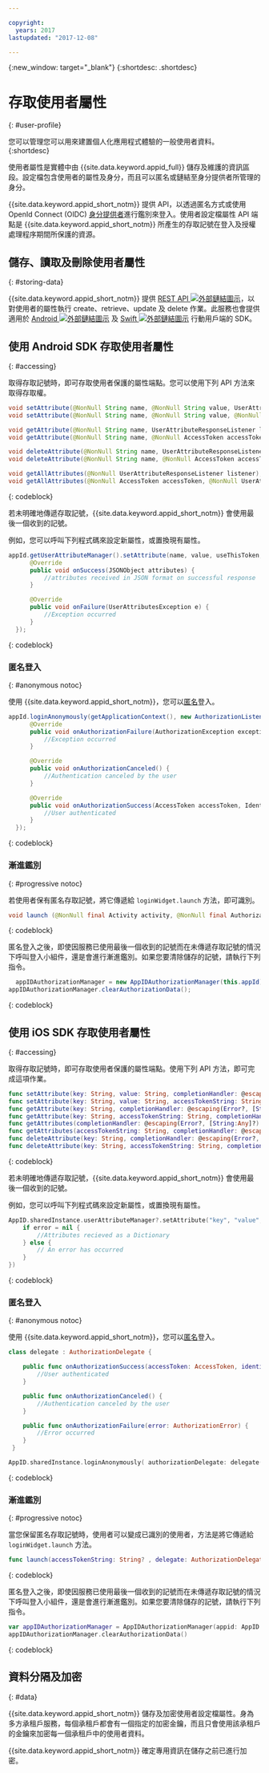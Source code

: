 ```yaml
---

copyright:
  years: 2017
lastupdated: "2017-12-08"

---
```


{:new_window: target="_blank"}
{:shortdesc: .shortdesc}


# 存取使用者屬性
{: #user-profile}

您可以管理您可以用來建置個人化應用程式體驗的一般使用者資料。
{:shortdesc}

使用者屬性是實體中由 {{site.data.keyword.appid_full}} 儲存及維護的資訊區段。設定檔包含使用者的屬性及身分，而且可以匿名或鏈結至身分提供者所管理的身分。


{{site.data.keyword.appid_short_notm}} 提供 API，以透過匿名方式或使用 OpenId Connect (OIDC) [身分提供者](/docs/services/appid/identity-providers.html)進行鑑別來登入。使用者設定檔屬性 API 端點是 {{site.data.keyword.appid_short_notm}} 所產生的存取記號在登入及授權處理程序期間所保護的資源。


## 儲存、讀取及刪除使用者屬性
{: #storing-data}

{{site.data.keyword.appid_short_notm}} 提供 <a href="https://appid-profiles.ng.bluemix.net/swagger-ui/index.html#/Attributes" target="_blank">REST API <img src="../../icons/launch-glyph.svg" alt="外部鏈結圖示"></a>，以對使用者的屬性執行 create、retrieve、update 及 delete 作業。此服務也會提供適用於 <a href="https://github.com/ibm-cloud-security/appid-clientsdk-android" target="_blank">Android <img src="../../icons/launch-glyph.svg" alt="外部鏈結圖示"></a> 及 <a href="https://github.com/ibm-cloud-security/appid-clientsdk-swift" target="_blank">Swift <img src="../../icons/launch-glyph.svg" alt="外部鏈結圖示"></a> 行動用戶端的 SDK。

## 使用 Android SDK 存取使用者屬性
{: #accessing}

取得存取記號時，即可存取使用者保護的屬性端點。您可以使用下列 API 方法來取得存取權。

  ```java
  void setAttribute(@NonNull String name, @NonNull String value, UserAttributeResponseListener listener);
  void setAttribute(@NonNull String name, @NonNull String value, @NonNull AccessToken accessToken, UserAttributeResponseListener listener);

  void getAttribute(@NonNull String name, UserAttributeResponseListener listener);
  void getAttribute(@NonNull String name, @NonNull AccessToken accessToken, UserAttributeResponseListener listener);

  void deleteAttribute(@NonNull String name, UserAttributeResponseListener listener);
  void deleteAttribute(@NonNull String name, @NonNull AccessToken accessToken, UserAttributeResponseListener listener);

  void getAllAttributes(@NonNull UserAttributeResponseListener listener);
  void getAllAttributes(@NonNull AccessToken accessToken, @NonNull UserAttributeResponseListener listener);
  ```
  {: codeblock}

若未明確地傳遞存取記號，{{site.data.keyword.appid_short_notm}} 會使用最後一個收到的記號。

例如，您可以呼叫下列程式碼來設定新屬性，或置換現有屬性。

  ```java
  appId.getUserAttributeManager().setAttribute(name, value, useThisToken,new UserAttributeResponseListener() {
		@Override
		public void onSuccess(JSONObject attributes) {
			//attributes received in JSON format on successful response
		}

		@Override
		public void onFailure(UserAttributesException e) {
			//Exception occurred
		}
	});
  ```
  {: codeblock}

### 匿名登入
{: #anonymous notoc}

使用 {{site.data.keyword.appid_short_notm}}，您可以[匿名](/docs/services/appid/user-profile.html#anonymous)登入。

  ```java
  appId.loginAnonymously(getApplicationContext(), new AuthorizationListener() {
		@Override
		public void onAuthorizationFailure(AuthorizationException exception) {
			//Exception occurred
		}

		@Override
		public void onAuthorizationCanceled() {
			//Authentication canceled by the user
		}

		@Override
		public void onAuthorizationSuccess(AccessToken accessToken, IdentityToken identityToken) {
			//User authenticated
		}
	});
  ```
  {: codeblock}

### 漸進鑑別
{: #progressive notoc}

若使用者保有匿名存取記號，將它傳遞給 `loginWidget.launch` 方法，即可識別。

  ```java
  void launch (@NonNull final Activity activity, @NonNull final AuthorizationListener authorizationListener, String accessTokenString);
  ```
  {: codeblock}

匿名登入之後，即使因服務已使用最後一個收到的記號而在未傳遞存取記號的情況下呼叫登入小組件，還是會進行漸進鑑別。如果您要清除儲存的記號，請執行下列指令。

  ```java
  	appIDAuthorizationManager = new AppIDAuthorizationManager(this.appId);
  appIDAuthorizationManager.clearAuthorizationData();
  ```
  {: codeblock}


## 使用 iOS SDK 存取使用者屬性
{: #accessing}

取得存取記號時，即可存取使用者保護的屬性端點。使用下列 API 方法，即可完成這項作業。

  ```swift
  func setAttribute(key: String, value: String, completionHandler: @escaping(Error?, [String:Any]?) -> Void)
  func setAttribute(key: String, value: String, accessTokenString: String, completionHandler: @escaping(Error?, [String:Any]?) -> Void)
  func getAttribute(key: String, completionHandler: @escaping(Error?, [String:Any]?) -> Void)
  func getAttribute(key: String, accessTokenString: String, completionHandler: @escaping(Error?, [String:Any]?) -> Void)
  func getAttributes(completionHandler: @escaping(Error?, [String:Any]?) -> Void)
  func getAttributes(accessTokenString: String, completionHandler: @escaping(Error?, [String:Any]?) -> Void)
  func deleteAttribute(key: String, completionHandler: @escaping(Error?, [String:Any]?) -> Void)
  func deleteAttribute(key: String, accessTokenString: String, completionHandler: @escaping(Error?, [String:Any]?) -> Void)
  ```
  {: codeblock}

若未明確地傳遞存取記號，{{site.data.keyword.appid_short_notm}} 會使用最後一個收到的記號。

例如，您可以呼叫下列程式碼來設定新屬性，或置換現有屬性。

  ```swift
  AppID.sharedInstance.userAttributeManager?.setAttribute("key", "value", completionHandler: { (error, result) in
      if error = nil {
          //Attributes recieved as a Dictionary
      } else {
          // An error has occurred
      }
  })
  ```
  {: codeblock}


### 匿名登入
{: #anonymous notoc}

使用 {{site.data.keyword.appid_short_notm}}，您可以[匿名](/docs/services/appid/user-profile.html#anonymous)登入。

  ```swift
  class delegate : AuthorizationDelegate {

      public func onAuthorizationSuccess(accessToken: AccessToken, identityToken: IdentityToken, response:Response?) {
          //User authenticated
      }

      public func onAuthorizationCanceled() {
          //Authentication canceled by the user
      }

      public func onAuthorizationFailure(error: AuthorizationError) {
          //Error occurred
      }
   }

  AppID.sharedInstance.loginAnonymously( authorizationDelegate: delegate())
  ```
  {: codeblock}

### 漸進鑑別
{: #progressive notoc}

當您保留匿名存取記號時，使用者可以變成已識別的使用者，方法是將它傳遞給 `loginWidget.launch` 方法。

  ```swift
  func launch(accessTokenString: String? , delegate: AuthorizationDelegate)
  ```
  {: codeblock}

匿名登入之後，即使因服務已使用最後一個收到的記號而在未傳遞存取記號的情況下呼叫登入小組件，還是會進行漸進鑑別。如果您要清除儲存的記號，請執行下列指令。

  ```swift
  var appIDAuthorizationManager = AppIDAuthorizationManager(appid: AppID.sharedInstance)
  appIDAuthorizationManager.clearAuthorizationData()
  ```
  {: codeblock}

## 資料分隔及加密
{: #data}

{{site.data.keyword.appid_short_notm}} 儲存及加密使用者設定檔屬性。身為多方承租戶服務，每個承租戶都會有一個指定的加密金鑰，而且只會使用該承租戶的金鑰來加密每一個承租戶中的使用者資料。

{{site.data.keyword.appid_short_notm}} 確定專用資訊在儲存之前已進行加密。
